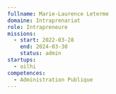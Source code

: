```yaml
---
fullname: Marie-Laurence Leterme
domaine: Intraprenariat
role: Intrapreneure
missions:
  - start: 2022-03-28
    end: 2024-03-30
    status: admin
startups:
  - oilhi
competences:
  - Administration Publique
---
```

